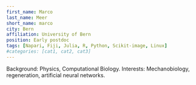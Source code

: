 ```yaml
---
first_name: Marco
last_name: Meer
short_name: marco
city: Bern
affiliation: University of Bern
position: Early postdoc
tags: [Napari, Fiji, Julia, R, Python, Scikit-image, Linux]
#categories: [cat1, cat2, cat3]
---
```



Background: Physics, Computational Biology. 
Interests: Mechanobiology, regeneration, artificial neural networks.
